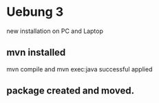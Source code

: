 
# Uebung 3

new installation on PC and Laptop

## mvn installed
mvn compile and mvn exec:java  successful applied

## package created and moved.


